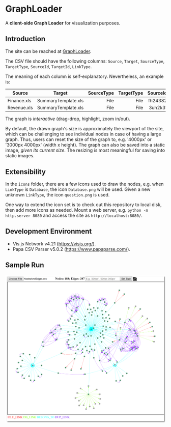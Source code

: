 # GraphLoader
A **client-side Graph Loader** for visualization purposes.

## Introduction

The site can be reached at [GraphLoader](https://thachngoctran.github.io/GraphLoader/).

The CSV file should have the following columns: `Source`, `Target`, `SourceType`, `TargetType`, `SourceId`, `TargetId`, `LinkType`.

The meaning of each column is self-explanatory. Nevertheless, an example is:

| Source        | Target                | SourceType  | TargetType    | SourceId      | TargetId  | LinkType  |
| ------------- |:---------------------:| -----------:| -------------:| -------------:| ---------:| ---------:|
| Finance.xls   | SummaryTemplate.xls   | File        | File          | fh24382       | keef49t   | REFER_TO  |
| Revenue.xls   | SummaryTemplate.xls   | File        | File          | 3uh2k3f       | keef49t   | REFER_TO  |

The graph is *interactive* (drag-drop, highlight, zoom in/out).

By default, the drawn graph's size is approximately the viewport of the site, which can be challenging to see individual nodes in case of having a large graph. Thus, users can reset the size of the graph to, e.g. '4000px' or '3000px 4000px' (width x height). The graph can also be saved into a static image, *given its current size*. The resizing is most meaningful for saving into static images.

## Extensibility

In the `icons` folder, there are a few icons used to draw the nodes, e.g. when `LinkType` is `Database`, the icon `Database.png` will be used. Given a new unknown `LinkType`, the icon `question.png` is used.

One way to extend the icon set is to check out this repository to local disk, then add more icons as needed. Mount a web server, e.g. `python -m http.server 8080` and access the site as `http://localhost:8080/`.

## Development Environment

+ Vis.js Network v4.21 (https://visjs.org/).
+ Papa CSV Parser v5.0.2 (https://www.papaparse.com/).

## Sample Run

![Sample Run](/SampleRun.png)

